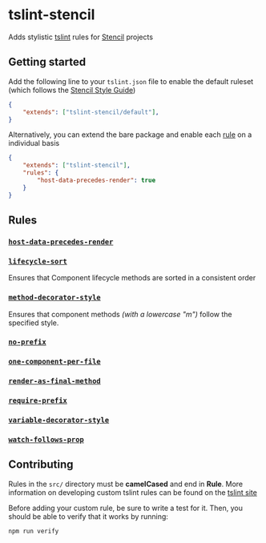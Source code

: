 
# tslint-stencil
Adds stylistic [tslint](https://github.com/palantir/tslint) rules for [Stencil](https://github.com/ionic-team/stencil) projects

## Getting started
Add the following line to your `tslint.json` file to enable the default ruleset (which follows the [Stencil Style Guide](https://stenciljs.com/docs/style-guide))

```json
{
    "extends": ["tslint-stencil/default"],
}
```

Alternatively, you can extend the bare package and enable each [rule](#rules) on a individual basis
```json
{
    "extends": ["tslint-stencil"],
    "rules": {
        "host-data-precedes-render": true
    }
}
```

## Rules

### [`host-data-precedes-render`](docs/host-data-precedes-render.md)


### [`lifecycle-sort`](docs/lifecycle-sort.md)
Ensures that Component lifecycle methods are sorted in a consistent order

### [`method-decorator-style`](docs/method-decorator-style.md)
Ensures that component methods *(with a lowercase "m")* follow the specified style.

### [`no-prefix`](docs/no-prefix.md)


### [`one-component-per-file`](docs/one-component-per-file.md)


### [`render-as-final-method`](docs/render-as-final-method.md)


### [`require-prefix`](docs/require-prefix.md)


### [`variable-decorator-style`](docs/variable-decorator-style.md)


### [`watch-follows-prop`](docs/watch-follows-prop.md)


## Contributing
Rules in the `src/` directory must be **camelCased** and end in **Rule**.
More information on developing custom tslint rules can be found on the [tslint site](https://palantir.github.io/tslint/develop/custom-rules/)

Before adding your custom rule, be sure to write a test for it. Then, you should be able to verify that it works by running:
```
npm run verify
```
